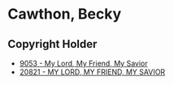 # Cawthon, Becky

## Copyright Holder

- [9053 - My Lord, My Friend, My Savior](/hymns/9053.md)
- [20821 - MY LORD, MY FRIEND, MY SAVIOR](/hymns/20821.md)

